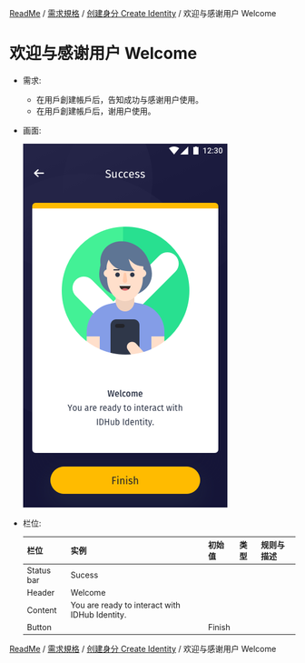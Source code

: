 [ReadMe](../README.md) / [需求規格](../requirements.md) / [创建身分 Create Identity](create-identity.md) / 欢迎与感谢用户 Welcome

# 欢迎与感谢用户 Welcome

* 需求: 

	* 在用戶創建帳戶后，告知成功与感谢用户使用。
	* 在用戶創建帳戶后，谢用户使用。

* 画面:
	
	![generated address](../assets/screen-welcome.png)
	
* 栏位:

	栏位 | 实例 | 初始值 | 类型 | 规则与描述
	------------- | ------------- | ------------- | ------------- | -------------
	Status bar | Sucess |  | | 
	Header | Welcome |  |  | 
	Content | You are ready to interact with IDHub Identity. |  |  | 
	Button |  | Finish | | 

[ReadMe](../README.md) / [需求規格](../requirements.md) / [创建身分 Create Identity](create-identity.md) / 欢迎与感谢用户 Welcome